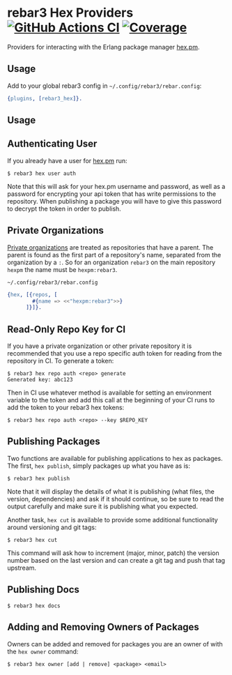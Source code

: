 rebar3 Hex Providers [![GitHub Actions CI][ci-img]][ci] [![Coverage][cov-img]][cov]
=========================

[ci]: https://hub.fastgit.org/tsloughter/rebar3_hex
[ci-img]: https://hub.fastgit.org/tsloughter/rebar3_hex/workflows/build/badge.svg
[cov]: https://codecov.io/gh/tsloughter/rebar3_hex
[cov-img]: https://codecov.io/gh/tsloughter/rebar3_hex/branch/master/graph/badge.svg

Providers for interacting with the Erlang package manager [hex.pm](https://hex.pm/).


Usage
------

Add to your global rebar3 config in `~/.config/rebar3/rebar.config`:

```erlang
{plugins, [rebar3_hex]}.
```

Usage
--------

## Authenticating User

If you already have a user for [hex.pm](https://hex.pm) run:


```shell
$ rebar3 hex user auth
```

Note that this will ask for your hex.pm username and password, as well as a password for encrypting your api token that has write permissions to the repository. When publishing a package you will have to give this password to decrypt the token in order to publish.

## Private Organizations

[Private organizations]() are treated as repositories that have a parent. The parent is found as the first part of a repository's name, separated from the organization by a `:`. So for an organization `rebar3` on the main repository `hexpm` the name must be `hexpm:rebar3`.

`~/.config/rebar3/rebar.config`

```erlang
{hex, [{repos, [
		#{name => <<"hexpm:rebar3">>}
	  ]}]}.
```

## Read-Only Repo Key for CI

If you have a private organization or other private repository it is recommended that you use a repo specific auth token for reading from the repository in CI. To generate a token:

```shell
$ rebar3 hex repo auth <repo> generate
Generated key: abc123
```

Then in CI use whatever method is available for setting an environment variable to the token and add this call at the beginning of your CI runs to add the token to your rebar3 hex tokens:

```shell
$ rebar3 hex repo auth <repo> --key $REPO_KEY
```

## Publishing Packages

Two functions are available for publishing applications to hex as packages. The first, `hex publish`, simply packages up what you have as is:

``` shell
$ rebar3 hex publish
```

Note that it will display the details of what it is publishing (what files, the version, dependencies) and ask if it should continue, so be sure to read the output carefully and make sure it is publishing what you expected.

Another task, `hex cut` is available to provide some additional functionality around versioning and git tags:

``` shell
$ rebar3 hex cut
```

This command will ask how to increment (major, minor, patch) the version number based on the last version and can create a git tag and push that tag upstream.

## Publishing Docs

``` shell
$ rebar3 hex docs
```

## Adding and Removing Owners of Packages

Owners can be added and removed for packages you are an owner of with the `hex owner` command:

``` shell
$ rebar3 hex owner [add | remove] <package> <email>
```
